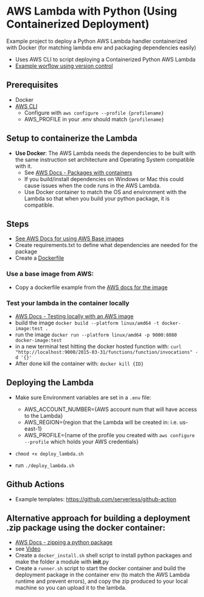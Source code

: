 # AWS Lambda with Python (Using Containerized Deployment)

Example project to deploy a Python AWS Lambda handler containerized with Docker (for matching lambda env and packaging dependencies easily)

- Uses AWS CLI to script deploying a Containerized Python AWS Lambda
- [Example worflow using version control](https://stackoverflow.com/questions/78157777/how-to-package-and-deploy-aws-python-lambda-functions-automatically)

## Prerequisites

- Docker
- [AWS CLI](https://docs.aws.amazon.com/cli/latest/userguide/cli-chap-getting-started.html)
  - Configure with `aws configure --profile {profilename}`
  - AWS_PROFILE in your .env should match `{profilename}`

## Setup to containerize the Lambda

- **Use Docker**: The AWS Lambda needs the dependencies to be built with the same instruction set architecture and Operating System compatible with it.
  - See [AWS Docs - Packages with containers](https://docs.aws.amazon.com/lambda/latest/dg/python-image.html)
  - If you build/install dependencies on Windows or Mac this could cause issues when the code runs in the AWS Lambda.
  - Use Docker container to match the OS and environment with the Lambda so that when you build your python package, it is compatible.

## Steps

- [See AWS Docs for using AWS Base images](https://docs.aws.amazon.com/lambda/latest/dg/python-image.html)
- Create requirements.txt to define what dependencies are needed for the package
- Create a [Dockerfile](https://docs.aws.amazon.com/lambda/latest/dg/python-image.html)

### Use a base image from AWS:

- Copy a dockerfile example from the [AWS docs for the image](https://docs.aws.amazon.com/lambda/latest/dg/python-image.html)

### Test your lambda in the container locally

- [AWS Docs - Testing locally with an AWS image](https://gallery.ecr.aws/lambda/python)
- build the image `docker build --platform linux/amd64 -t docker-image:test .`
- run the image `docker run --platform linux/amd64 -p 9000:8080 docker-image:test`
- in a new terminal test hitting the docker hosted function with: `curl "http://localhost:9000/2015-03-31/functions/function/invocations" -d '{}'`
- After done kill the container with: `docker kill {ID}`

## Deploying the Lambda

- Make sure Environment variables are set in a `.env` file:

  - AWS_ACCOUNT_NUMBER={AWS account num that will have access to the Lambda}
  - AWS_REGION={region that the Lambda will be created in: i.e. us-east-1}
  - AWS_PROFILE={name of the profile you created with `aws configure --profile` which holds your AWS credentials}

- `chmod +x deploy_lambda.sh`
- run `./deploy_lambda.sh`

## Github Actions

- Example templates: https://github.com/serverless/github-action

## Alternative approach for building a deployment .zip package using the docker container:

- [AWS Docs - zipping a python package](https://docs.aws.amazon.com/lambda/latest/dg/python-package.html)
- see [Video](https://www.youtube.com/watch?v=ojG-oGmsGZo)
- Create a `docker_install.sh` shell script to install python packages and make the folder a module with **init**.py
- Create a `runner.sh` script to start the docker container and build the deployment package in the container env (to match the AWS Lambda runtime and prevent errors), and copy the zip produced to your local machine so you can upload it to the lambda.
